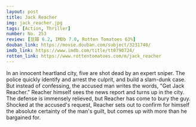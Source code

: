 ```yaml
---
layout: post 
title: Jack Reacher
img: jack_reacher.jpg
tags: [Action, Thriller]
number: No. 253
review: [豆瓣 6.2, IMDb 7.0, Rotten Tomatoes 63%]
douban_link: https://movie.douban.com/subject/3231740/
imdb_link: https://www.imdb.com/title/tt0790724/
rotten_link: https://www.rottentomatoes.com/m/jack_reacher
---
```


In an innocent heartland city, five are shot dead by an expert sniper. The police quickly identify and arrest the culprit, and build a slam-dunk case. But instead of confessing, the accused man writes the words, "Get Jack Reacher." Reacher himself sees the news report and turns up in the city. The defense is immensely relieved, but Reacher has come to bury the guy. Shocked at the accused's request, Reacher sets out to confirm for himself the absolute certainty of the man's guilt, but comes up with more than he bargained for.